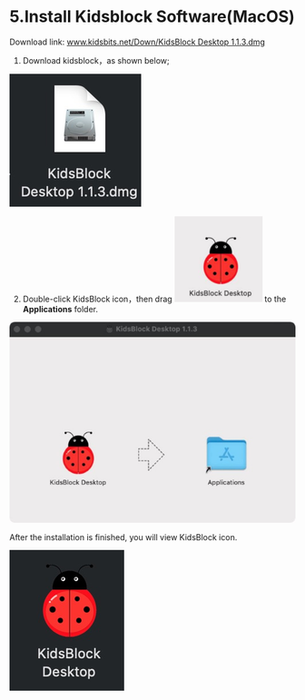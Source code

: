 # 5.Install Kidsblock Software(MacOS)

Download link: [www.kidsbits.net/Down/KidsBlock
Desktop 1.1.3.dmg](http://www.kidsbits.net/Down/KidsBlock%20Desktop%201.1.3.dmg)

1.  Download kidsblock，as shown below;

![](/media/178f0b5fc894cc1fd786e1186e37f402.jpeg)

2.  Double-click KidsBlock icon，then drag ![](/media/eff4f1fddac8ccf4b80b2d526ca67a08.png) to the **Applications** folder.

![](/media/f63bcac690f9076ceaafb8cf4261fd9b.jpeg)

After the installation is finished, you will view KidsBlock icon.

![](/media/87729519705c0adfa10b20b40221c0de.jpeg)
